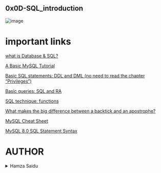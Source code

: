 ## 0x0D-SQL_introduction

![image](https://s3.amazonaws.com/intranet-projects-files/holbertonschool-higher-level_programming+/272/rtcwz.jpg)

# important links 

[what is Database & SQL?](https://alx-intranet.hbtn.io/rltoken/yyRKTEdRkYEVlRgZPbasjw)

[A Basic MySQL Tutorial](https://alx-intranet.hbtn.io/rltoken/sV2PtK5YfQsXWW1malRZ5Q)

[Basic SQL statements: DDL and DML (no need to read the chapter “Privileges”)](https://alx-intranet.hbtn.io/rltoken/IUKo4-UaRZSKPvXr5u9oBw)

[Basic queries: SQL and RA](https://alx-intranet.hbtn.io/rltoken/rXKvu2u7vg1Hj6bnX7UgMg)

[SQL technique: functions](https://alx-intranet.hbtn.io/rltoken/QpIXoR--8eBIaidgSWYsBQ)

[What makes the big difference between a backtick and an apostrophe?](https://alx-intranet.hbtn.io/rltoken/Gt0nFJPJRwW2Y0izzwbVrw)

[MySQL Cheat Sheet](https://alx-intranet.hbtn.io/rltoken/wLQZvDtRCG9eQ69c8jvYVA)

[MySQL 8.0 SQL Statement Syntax](https://alx-intranet.hbtn.io/rltoken/HmdmLiYBM0Q34iCYPWd9XQ)

# AUTHOR
<details>
    <summary>Hamza Saidu</summary>
    <ul>
    <li><a href="https://www.github.com/Cyberguru1">Github</a></li>
    </ul>
</details>
